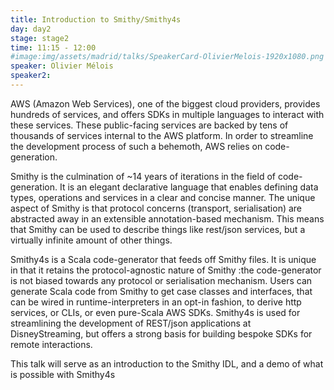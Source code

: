 ```yaml
---
title: Introduction to Smithy/Smithy4s
day: day2
stage: stage2
time: 11:15 - 12:00
#image:img/assets/madrid/talks/SpeakerCard-OlivierMelois-1920x1080.png
speaker: Olivier Mélois
speaker2:
---
```


AWS (Amazon Web Services), one of the biggest cloud providers, provides hundreds of services, and offers SDKs in multiple languages to interact with these services. These public-facing services are backed by tens of thousands of services internal to the AWS platform. In order to streamline the development process of such a behemoth, AWS relies on code-generation. 

Smithy is the culmination of ~14 years of iterations in the field of code-generation. It is an elegant declarative language that enables defining data types, operations and services in a clear and concise manner. The unique aspect of Smithy is that protocol concerns (transport, serialisation) are abstracted away in an extensible annotation-based mechanism. This means that Smithy can be used to describe things like rest/json services, but a virtually infinite amount of other things. 

Smithy4s is a Scala code-generator that feeds off Smithy files. It is unique in that it retains the protocol-agnostic nature of Smithy :the code-generator is not biased towards any protocol or serialisation mechanism. Users can generate Scala code from Smithy to get case classes and interfaces, that can be wired in runtime-interpreters in an opt-in fashion, to derive http services, or CLIs, or even pure-Scala AWS SDKs. Smithy4s is used for streamlining the development of REST/json applications at DisneyStreaming, but offers a strong basis for building bespoke SDKs for remote interactions. 

This talk will serve as an introduction to the Smithy IDL, and a demo of what is possible with Smithy4s
